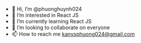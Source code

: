 - 👋 Hi, I’m @phuonghuynh024
- 👀 I’m interested in React JS
- 🌱 I’m currently learning React JS
- 💞️ I’m looking to collaborate on everyone
- 📫 How to reach me kanysphuong024@gmail.com

<!---
phuonghuynh024/phuonghuynh024 is a ✨ special ✨ repository because its `README.md` (this file) appears on your GitHub profile.
You can click the Preview link to take a look at your changes.
--->
